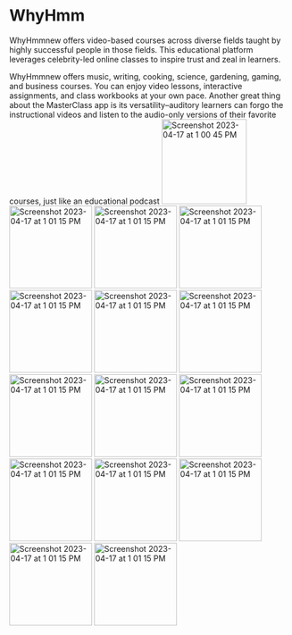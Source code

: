 # WhyHmm
WhyHmmnew offers video-based courses across diverse fields taught by highly successful people in those fields. This educational platform leverages celebrity-led online classes to inspire trust and zeal in learners.

WhyHmmnew offers music, writing, cooking, science, gardening, gaming, and business courses. You can enjoy video lessons, interactive assignments, and class workbooks at your own pace. Another great thing about the MasterClass app is its versatility–auditory learners can forgo the instructional videos and listen to the audio-only versions of their favorite courses, just like an educational podcast
<img width="152" alt="Screenshot 2023-04-17 at 1 00 45 PM" src="https://user-images.githubusercontent.com/40161365/232419758-4e8afdde-07e2-4dd3-8c5c-d1594f070ba7.png">
<img width="148" alt="Screenshot 2023-04-17 at 1 01 15 PM" src="https://user-images.githubusercontent.com/40161365/232420274-d0ce4fdb-1b42-433e-b931-9d54a483e464.png">
<img width="148" alt="Screenshot 2023-04-17 at 1 01 15 PM" src="https://user-images.githubusercontent.com/40161365/232422654-c3482b8e-aa67-4994-87a7-a4f0f6c248b7.jpg">
<img width="148" alt="Screenshot 2023-04-17 at 1 01 15 PM" src="https://user-images.githubusercontent.com/40161365/232422643-0ffb0f74-4eb0-4cc1-9b68-d5869c09c7d2.jpg">
<img width="148" alt="Screenshot 2023-04-17 at 1 01 15 PM" src="https://user-images.githubusercontent.com/40161365/232422611-46a5de65-a77c-4044-a3f9-c55b9d50a40c.jpg">
<img width="148" alt="Screenshot 2023-04-17 at 1 01 15 PM" src="https://user-images.githubusercontent.com/40161365/232422583-2fccb1ba-ef88-497c-8ffd-53d960ca7365.jpg">
<img width="148" alt="Screenshot 2023-04-17 at 1 01 15 PM" src="https://user-images.githubusercontent.com/40161365/232422577-3b18f8db-3c5b-4d56-98d4-aa6e28984e6e.jpg">
<img width="148" alt="Screenshot 2023-04-17 at 1 01 15 PM" src="https://user-images.githubusercontent.com/40161365/232422535-e8f088e7-2d3e-481e-8273-b1fc6bde700e.jpg">
<img width="148" alt="Screenshot 2023-04-17 at 1 01 15 PM" src="https://user-images.githubusercontent.com/40161365/232422521-4e5c7539-485b-434b-b2a7-c6a06f873cb2.jpg">
<img width="148" alt="Screenshot 2023-04-17 at 1 01 15 PM" src="https://user-images.githubusercontent.com/40161365/232422489-6a03a29e-9146-42aa-8673-82448061bd67.jpg">
<img width="148" alt="Screenshot 2023-04-17 at 1 01 15 PM" src="https://user-images.githubusercontent.com/40161365/232422479-e8a75da5-807c-4dcd-9d31-040e5d605df5.jpg">
<img width="148" alt="Screenshot 2023-04-17 at 1 01 15 PM" src="https://user-images.githubusercontent.com/40161365/232422472-315e2530-b70c-4675-84aa-213a451c33ad.jpg">
<img width="148" alt="Screenshot 2023-04-17 at 1 01 15 PM" src="https://user-images.githubusercontent.com/40161365/232422451-a383fcd7-9308-4880-af07-5b48f7ae5614.jpg">
<img width="148" alt="Screenshot 2023-04-17 at 1 01 15 PM" src="https://user-images.githubusercontent.com/40161365/232422440-845c66ef-cde1-488b-aae6-0faf284dea29.jpg">
<img width="148" alt="Screenshot 2023-04-17 at 1 01 15 PM" src="(https://user-images.githubusercontent.com/40161365/232430266-bcfd7826-5a11-4a98-b2e4-b25690a7e14a.jpg">

